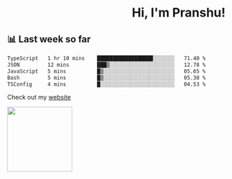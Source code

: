 <div align="right" >
   
   <H1>Hi, I'm Pranshu!</H1>

</div>

## 📊 Last week so far
<!--START_SECTION:waka-->

```txt
TypeScript   1 hr 10 mins    ██████████████████░░░░░░░   71.40 %
JSON         12 mins         ███▒░░░░░░░░░░░░░░░░░░░░░   12.78 %
JavaScript   5 mins          █▒░░░░░░░░░░░░░░░░░░░░░░░   05.65 %
Bash         5 mins          █▒░░░░░░░░░░░░░░░░░░░░░░░   05.38 %
TSConfig     4 mins          █░░░░░░░░░░░░░░░░░░░░░░░░   04.53 %
```

<!--END_SECTION:waka-->

Check out my [website](https://pranshu05.vercel.app)

<img align="left" width="150" src="https://user-images.githubusercontent.com/70943732/209951571-93b7afe5-f523-4683-b725-5d94b287e94e.png">

